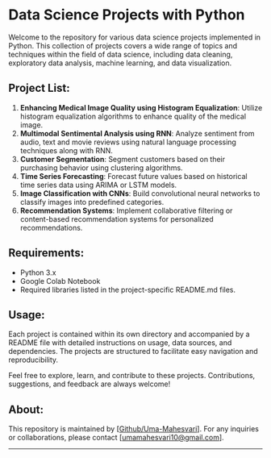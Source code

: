 # Data Science Projects with Python

Welcome to the repository for various data science projects implemented in Python. This collection of projects covers a wide range of topics and techniques within the field of data science, including data cleaning, exploratory data analysis, machine learning, and data visualization.

## Project List:

1. **Enhancing Medical Image Quality using Histogram Equalization**: Utilize histogram equalization algorithms to enhance quality of the medical image.
2. **Multimodal Sentimental Analysis using RNN**: Analyze sentiment from audio, text and movie reviews using natural language processing techniques along with RNN.
3. **Customer Segmentation**: Segment customers based on their purchasing behavior using clustering algorithms.
4. **Time Series Forecasting**: Forecast future values based on historical time series data using ARIMA or LSTM models.
5. **Image Classification with CNNs**: Build convolutional neural networks to classify images into predefined categories.
6. **Recommendation Systems**: Implement collaborative filtering or content-based recommendation systems for personalized recommendations.

## Requirements:

- Python 3.x
- Google Colab Notebook 
- Required libraries listed in the project-specific README.md files.

## Usage:

Each project is contained within its own directory and accompanied by a README file with detailed instructions on usage, data sources, and dependencies. The projects are structured to facilitate easy navigation and reproducibility.

Feel free to explore, learn, and contribute to these projects. Contributions, suggestions, and feedback are always welcome!

## About:

This repository is maintained by [[Github/Uma-Mahesvari](https://github.com/Uma-Mahesvari)]. For any inquiries or collaborations, please contact [umamahesvari10@gmail.com].

---
